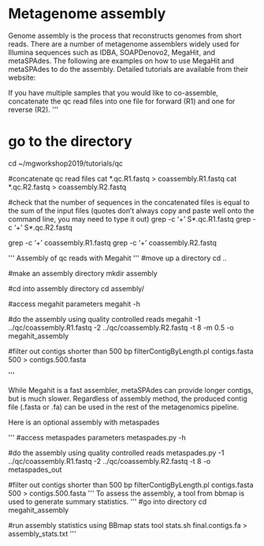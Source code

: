# Metagenome assembly
Genome assembly is the process that reconstructs genomes from short reads. There are a number of metagenome assemblers widely used for Illumina sequences such as IDBA, SOAPDenovo2, MegaHit, and metaSPAdes. The following are examples on how to use MegaHit and metaSPAdes to do the assembly. Detailed tutorials are available from their website:

If you have multiple samples that you would like to co-assemble, concatenate the qc read files into one file for forward (R1) and one for reverse (R2). 
'''
# go to the directory
cd ~/mgworkshop2019/tutorials/qc

#concatenate qc read files
cat *.qc.R1.fastq > coassembly.R1.fastq
cat *.qc.R2.fastq > coassembly.R2.fastq

#check that the number of sequences in the concatenated files is equal to the sum of the input files (quotes don’t always copy and paste well onto the command line, you may need to type it out)
grep -c ‘+’ S*.qc.R1.fastq
grep -c ‘+’ S*.qc.R2.fastq

grep -c ‘+’ coassembly.R1.fastq
grep -c ‘+’ coassembly.R2.fastq

'''
 Assembly of qc reads with Megahit
'''
#move up a directory
cd ..

#make an assembly directory
mkdir assembly

#cd into assembly directory
cd assembly/

#access megahit parameters
megahit -h

#do the assembly using quality controlled reads
megahit -1 ../qc/coassembly.R1.fastq -2 ../qc/coassembly.R2.fastq -t 8 -m 0.5 -o megahit_assembly 

#filter out contigs shorter than 500 bp
filterContigByLength.pl contigs.fasta 500 > contigs.500.fasta

'''

While Megahit is a fast assembler, metaSPAdes can provide longer contigs, but is much slower. Regardless of assembly method, the produced contig file (.fasta or .fa) can be used in the rest of the metagenomics pipeline.

Here is an optional assembly with metaspades

'''
#access metaspades parameters
metaspades.py -h

#do the assembly using quality controlled reads
metaspades.py -1 ../qc/coassembly.R1.fastq -2 ../qc/coassembly.R2.fastq -t 8 -o metaspades_out

#filter out contigs shorter than 500 bp
filterContigByLength.pl contigs.fasta 500 > contigs.500.fasta
'''
To assess the assembly, a tool from bbmap is used to generate summary statistics.
'''
#go into directory
cd megahit_assembly

#run assembly statistics using BBmap stats tool
stats.sh final.contigs.fa > assembly_stats.txt
'''
